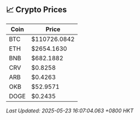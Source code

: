 ## 📈 Crypto Prices

| Coin | Price |
| ---- | ----- |
| BTC | $110726.0842 |
| ETH | $2654.1630 |
| BNB | $682.1882 |
| CRV | $0.8258 |
| ARB | $0.4263 |
| OKB | $52.9571 |
| DOGE | $0.2435 |

_Last Updated: 2025-05-23 16:07:04.063 +0800 HKT_